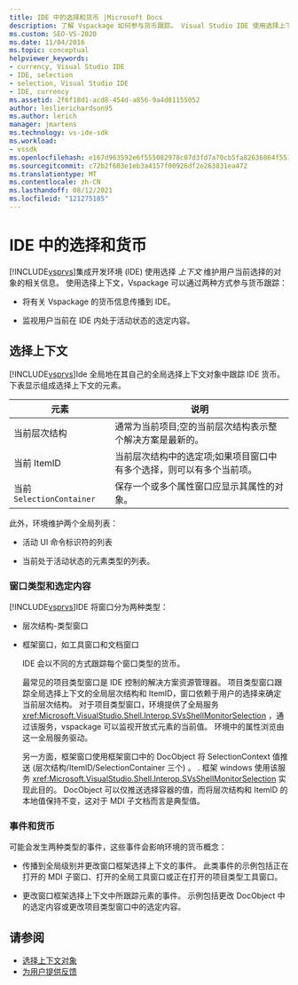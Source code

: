 ```yaml
---
title: IDE 中的选择和货币 |Microsoft Docs
description: 了解 Vspackage 如何参与货币跟踪。 Visual Studio IDE 使用选择上下文维护当前选定对象的相关信息。
ms.custom: SEO-VS-2020
ms.date: 11/04/2016
ms.topic: conceptual
helpviewer_keywords:
- currency, Visual Studio IDE
- IDE, selection
- selection, Visual Studio IDE
- IDE, currency
ms.assetid: 2f6f18d1-acd8-454d-a856-9a4d81155052
author: leslierichardson95
ms.author: lerich
manager: jmartens
ms.technology: vs-ide-sdk
ms.workload:
- vssdk
ms.openlocfilehash: e167d963592e6f555082978c07d3fd7a70cb5fa82636864f5518665bffc6d38f
ms.sourcegitcommit: c72b2f603e1eb3a4157f00926df2e263831ea472
ms.translationtype: MT
ms.contentlocale: zh-CN
ms.lasthandoff: 08/12/2021
ms.locfileid: "121275185"
---
```

# <a name="selection-and-currency-in-the-ide"></a>IDE 中的选择和货币
[!INCLUDE[vsprvs](../../code-quality/includes/vsprvs_md.md)]集成开发环境 (IDE) 使用选择 *上下文* 维护用户当前选择的对象的相关信息。 使用选择上下文，Vspackage 可以通过两种方式参与货币跟踪：

- 将有关 Vspackage 的货币信息传播到 IDE。

- 监视用户当前在 IDE 内处于活动状态的选定内容。

## <a name="selection-context"></a>选择上下文
 [!INCLUDE[vsprvs](../../code-quality/includes/vsprvs_md.md)]Ide 全局地在其自己的全局选择上下文对象中跟踪 IDE 货币。 下表显示组成选择上下文的元素。

|元素|说明|
|-------------|-----------------|
|当前层次结构|通常为当前项目;空的当前层次结构表示整个解决方案是最新的。|
|当前 ItemID|当前层次结构中的选定项;如果项目窗口中有多个选择，则可以有多个当前项。|
|当前 `SelectionContainer`|保存一个或多个属性窗口应显示其属性的对象。|

 此外，环境维护两个全局列表：

- 活动 UI 命令标识符的列表

- 当前处于活动状态的元素类型的列表。

### <a name="window-types-and-selection"></a>窗口类型和选定内容
 [!INCLUDE[vsprvs](../../code-quality/includes/vsprvs_md.md)]IDE 将窗口分为两种类型：

- 层次结构-类型窗口

- 框架窗口，如工具窗口和文档窗口

  IDE 会以不同的方式跟踪每个窗口类型的货币。

  最常见的项目类型窗口是 IDE 控制的解决方案资源管理器。 项目类型窗口跟踪全局选择上下文的全局层次结构和 ItemID，窗口依赖于用户的选择来确定当前层次结构。 对于项目类型窗口，环境提供了全局服务 <xref:Microsoft.VisualStudio.Shell.Interop.SVsShellMonitorSelection> ，通过该服务，vspackage 可以监视开放式元素的当前值。 环境中的属性浏览由这一全局服务驱动。

  另一方面，框架窗口使用框架窗口中的 DocObject 将 SelectionContext 值推送 (层次结构/ItemID/SelectionContainer 三个) 。 . 框架 windows 使用该服务 <xref:Microsoft.VisualStudio.Shell.Interop.SVsShellMonitorSelection> 实现此目的。 DocObject 可以仅推送选择容器的值，而将层次结构和 ItemID 的本地值保持不变，这对于 MDI 子文档而言是典型值。

### <a name="events-and-currency"></a>事件和货币
 可能会发生两种类型的事件，这些事件会影响环境的货币概念：

- 传播到全局级别并更改窗口框架选择上下文的事件。 此类事件的示例包括正在打开的 MDI 子窗口、打开的全局工具窗口或正在打开的项目类型工具窗口。

- 更改窗口框架选择上下文中所跟踪元素的事件。 示例包括更改 DocObject 中的选定内容或更改项目类型窗口中的选定内容。

## <a name="see-also"></a>请参阅
- [选择上下文对象](../../extensibility/internals/selection-context-objects.md)
- [为用户提供反馈](../../extensibility/internals/feedback-to-the-user.md)
